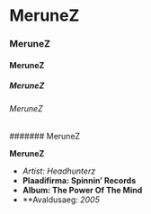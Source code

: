 # MeruneZ
### MeruneZ
#### MeruneZ
##### MeruneZ
###### MeruneZ
####### MeruneZ

**MeruneZ**

* *Artist: Headhunterz*
* **Plaadifirma: Spinnin’ Records**
* **Album: The Power Of The Mind**
* **Avaldusaeg: *2005*
